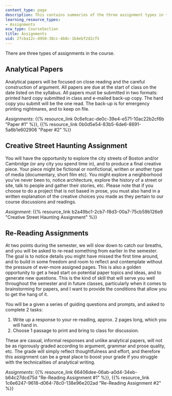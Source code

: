 ```yaml
---
content_type: page
description: This contains summaries of the three assignment types in the course.
learning_resource_types:
- Assignments
ocw_type: CourseSection
title: Assignments
uid: 2fcba12c-d950-38cc-4b8c-1b4ebf2d2cf5
---
```


There are three types of assignments in the course.

Analytical Papers
-----------------

Analytical papers will be focused on close reading and the careful construction of argument. All papers are due at the start of class on the date listed on the syllabus. All papers must be submitted in two formats: printed hard copy submitted in class and e-mailed back-up copy. The hard copy you submit will be the one read. The back-up is for emergency printing nightmares, and to keep on file.

_Assignments_: {{% resource_link 0c6efcac-de0c-39e4-e571-10ac22b2cf6b "Paper #1" %}}, {{% resource_link 0b0d5e54-83b5-6de6-8691-5a6b1e602906 "Paper #2" %}}

Creative Street Haunting Assignment
-----------------------------------

You will have the opportunity to explore the city streets of Boston and/or Cambridge (or any city you spend time in), and to produce a final creative piece. Your piece might be fictional or nonfictional, written or another type of media (documentary, short film etc). You might explore a neighborhood you’ve never been to, notice architecture, explore the history of a street or site, talk to people and gather their stories, etc. Please note that if you choose to do a project that is not based in prose, you must also hand in a written explanation of the creative choices you made as they pertain to our course discussions and readings.

_Assignment_: {{% resource_link b2a49bc1-2cb7-f8d3-00a7-75cb59b126e9 "Creative Street Haunting Assignment" %}}

Re-Reading Assignments
----------------------

At two points during the semester, we will slow down to catch our breaths, and you will be asked to re-read something from earlier in the semester. The goal is to notice details you might have missed the first time around, and to build in some freedom and room to reflect and contemplate without the pressure of ever-more assigned pages. This is also a golden opportunity to get a head start on potential paper topics and ideas, and to generate new questions. This is the kind of skill that will serve you well throughout the semester and in future classes, particularly when it comes to brainstorming for papers, and I want to provide the conditions that allow you to get the hang of it.

You will be a given a series of guiding questions and prompts, and asked to complete 2 tasks:

1.  Write up a response to your re-reading, approx. 2 pages long, which you will hand in.
2.  Choose 1 passage to print and bring to class for discussion.

These are casual, informal responses and unlike analytical papers, will not be as rigorously graded according to argument, grammar and prose quality, etc. The grade will simply reflect thoughtfulness and effort, and therefore this assignment can be a great place to boost your grade if you struggle with the technicalities of analytical writing.

_Assignments_: {{% resource_link 66406dee-06ab-a0d4-34eb-b64c27dcd75d "Re-Reading Assignment #1" %}}, {{% resource_link 1c6e6247-9618-d064-78c0-138e96e202ad "Re-Reading Assignment #2" %}}